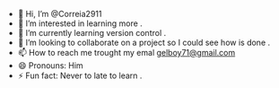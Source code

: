 - 👋 Hi, I’m @Correia2911
- 👀 I’m interested in learning more .
- 🌱 I’m currently learning version control .
- 💞️ I’m looking to collaborate on a project so I could see how is done .
- 📫 How to reach me trought my emal gelboy71@gmail.com
- 😄 Pronouns: Him
- ⚡ Fun fact: Never to late to learn .

<!---
Correia2911/Correia2911 is a ✨ special ✨ repository because its `README.md` (this file) appears on your GitHub profile.
You can click the Preview link to take a look at your changes.
--->
